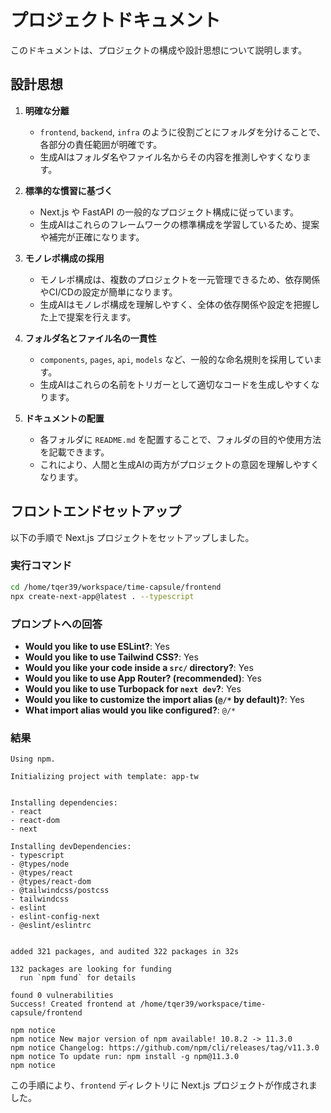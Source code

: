 # プロジェクトドキュメント

このドキュメントは、プロジェクトの構成や設計思想について説明します。

## 設計思想

1. **明確な分離**
   - `frontend`, `backend`, `infra` のように役割ごとにフォルダを分けることで、各部分の責任範囲が明確です。
   - 生成AIはフォルダ名やファイル名からその内容を推測しやすくなります。

2. **標準的な慣習に基づく**
   - Next.js や FastAPI の一般的なプロジェクト構成に従っています。
   - 生成AIはこれらのフレームワークの標準構成を学習しているため、提案や補完が正確になります。

3. **モノレポ構成の採用**
   - モノレポ構成は、複数のプロジェクトを一元管理できるため、依存関係やCI/CDの設定が簡単になります。
   - 生成AIはモノレポ構成を理解しやすく、全体の依存関係や設定を把握した上で提案を行えます。

4. **フォルダ名とファイル名の一貫性**
   - `components`, `pages`, `api`, `models` など、一般的な命名規則を採用しています。
   - 生成AIはこれらの名前をトリガーとして適切なコードを生成しやすくなります。

5. **ドキュメントの配置**
   - 各フォルダに `README.md` を配置することで、フォルダの目的や使用方法を記載できます。
   - これにより、人間と生成AIの両方がプロジェクトの意図を理解しやすくなります。

## フロントエンドセットアップ

以下の手順で Next.js プロジェクトをセットアップしました。

### 実行コマンド
```bash
cd /home/tqer39/workspace/time-capsule/frontend
npx create-next-app@latest . --typescript
```

### プロンプトへの回答
- **Would you like to use ESLint?**: Yes
- **Would you like to use Tailwind CSS?**: Yes
- **Would you like your code inside a `src/` directory?**: Yes
- **Would you like to use App Router? (recommended)**: Yes
- **Would you like to use Turbopack for `next dev`?**: Yes
- **Would you like to customize the import alias (`@/*` by default)?**: Yes
- **What import alias would you like configured?**: `@/*`

### 結果
```plaintext
Using npm.

Initializing project with template: app-tw


Installing dependencies:
- react
- react-dom
- next

Installing devDependencies:
- typescript
- @types/node
- @types/react
- @types/react-dom
- @tailwindcss/postcss
- tailwindcss
- eslint
- eslint-config-next
- @eslint/eslintrc


added 321 packages, and audited 322 packages in 32s

132 packages are looking for funding
  run `npm fund` for details

found 0 vulnerabilities
Success! Created frontend at /home/tqer39/workspace/time-capsule/frontend

npm notice
npm notice New major version of npm available! 10.8.2 -> 11.3.0
npm notice Changelog: https://github.com/npm/cli/releases/tag/v11.3.0
npm notice To update run: npm install -g npm@11.3.0
npm notice
```

この手順により、`frontend` ディレクトリに Next.js プロジェクトが作成されました。
